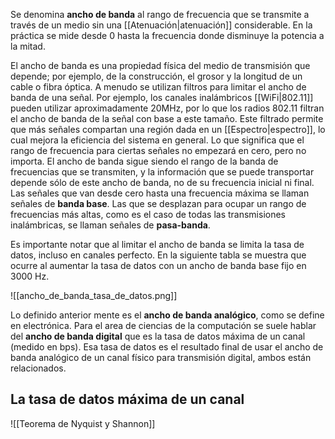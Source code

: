 Se denomina **ancho de banda** al rango de frecuencia que se transmite a través de un medio sin una [[Atenuación|atenuación]] considerable. En la práctica se mide desde 0 hasta la frecuencia donde disminuye la potencia a la mitad.

El ancho de banda es una propiedad física del medio de transmisión que depende; por ejemplo, de la construcción, el grosor y la longitud de un cable o fibra óptica. A menudo se utilizan filtros para limitar el ancho de banda de una señal. Por ejemplo, los canales inalámbricos [[WiFi|802.11]] pueden utilizar aproximadamente 20MHz, por lo que los radios 802.11 filtran el ancho de banda de la señal con base a este tamaño. Este filtrado permite que más señales compartan una región dada en un [[Espectro|espectro]], lo cual mejora la eficiencia del sistema en general. Lo que significa que el rango de frecuencia para ciertas señales no empezará en cero, pero no importa. El ancho de banda sigue siendo el rango de la banda de frecuencias que se transmiten, y la información que se puede transportar depende sólo de este ancho de banda, no de su frecuencia inicial ni final. Las señales que van desde cero hasta una frecuencia máxima se llaman señales de **banda base**. Las que se desplazan para ocupar un rango de frecuencias más altas, como es el caso de todas las transmisiones inalámbricas, se llaman señales de **pasa-banda**.

Es importante notar que al limitar el ancho de banda se limita la tasa de datos, incluso en canales perfecto. En la siguiente tabla se muestra que ocurre al aumentar la tasa de datos con un ancho de banda base fijo en 3000 Hz.

![[ancho_de_banda_tasa_de_datos.png]]

Lo definido anterior mente es el **ancho de banda analógico**, como se define en electrónica. Para el area de ciencias de la computación se suele hablar del **ancho de banda digital** que es la tasa de datos máxima de un canal (medido en bps). Esa tasa de datos es el resultado final de usar el ancho de banda analógico de un canal físico para transmisión digital, ambos están relacionados.

## La tasa de datos máxima de un canal
![[Teorema de Nyquist y Shannon]]